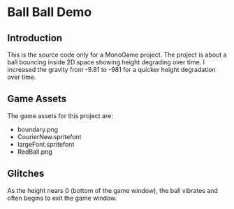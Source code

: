 # Ball Ball Demo

## Introduction
This is the source code only for a MonoGame project. The project is about a ball bouncing inside 2D space showing height degrading over time. I increased the gravity from -9.81 to -981 for a quicker height degradation over time.

## Game Assets
The game assets for this project are:

* boundary.png
* CourierNew.spritefont
* largeFont.spritefont
* RedBall.png


## Glitches
As the height nears 0 (bottom of the game window), the ball vibrates and often begins to exit the game window.
